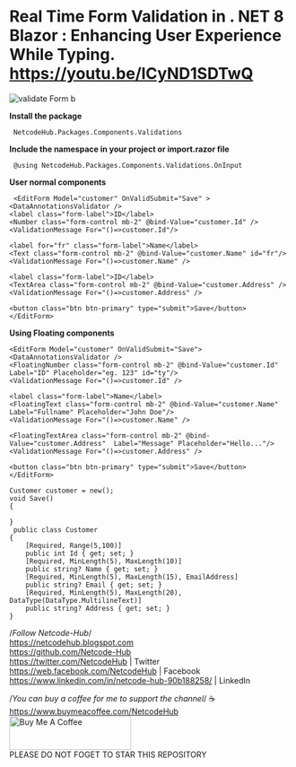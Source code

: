 # Real Time Form Validation in . NET 8 Blazor : Enhancing User Experience While Typing. https://youtu.be/ICyND1SDTwQ
![validate Form b](https://github.com/Netcode-Hub/DemoCustomizedFormValidationInBlazorWebApp/assets/110794348/8ac3e105-966b-403c-96e3-216ccfa35297)

**Install the package**
   
     NetcodeHub.Packages.Components.Validations

**Include the namespace in your project or import.razor file**

     @using NetcodeHub.Packages.Components.Validations.OnInput

**User normal components**

     <EditForm Model="customer" OnValidSubmit="Save" >
    <DataAnnotationsValidator />
    <label class="form-label">ID</label>
    <Number class="form-control mb-2" @bind-Value="customer.Id" />
    <ValidationMessage For="()=>customer.Id"/>

    <label for="fr" class="form-label">Name</label>
    <Text class="form-control mb-2" @bind-Value="customer.Name" id="fr"/>
    <ValidationMessage For="()=>customer.Name" />

    <label class="form-label">ID</label>
    <TextArea class="form-control mb-2" @bind-Value="customer.Address" />
    <ValidationMessage For="()=>customer.Address" />

    <button class="btn btn-primary" type="submit">Save</button>
    </EditForm>


**Using Floating components**
   
    <EditForm Model="customer" OnValidSubmit="Save">
    <DataAnnotationsValidator />
    <FloatingNumber class="form-control mb-2" @bind-Value="customer.Id" Label="ID" Placeholder="eg. 123" id="ty"/>
    <ValidationMessage For="()=>customer.Id" />

    <label class="form-label">Name</label>
    <FloatingText class="form-control mb-2" @bind-Value="customer.Name"  Label="Fullname" Placeholder="John Doe"/>
    <ValidationMessage For="()=>customer.Name" />

    <FloatingTextArea class="form-control mb-2" @bind-Value="customer.Address"  Label="Message" Placeholder="Hello..."/>
    <ValidationMessage For="()=>customer.Address" />

    <button class="btn btn-primary" type="submit">Save</button>
    </EditForm>

    Customer customer = new();
    void Save()
    {

    }
     public class Customer
    {
        [Required, Range(5,100)]
        public int Id { get; set; }
        [Required, MinLength(5), MaxLength(10)]
        public string? Name { get; set; }
        [Required, MinLength(5), MaxLength(15), EmailAddress]
        public string? Email { get; set; }
        [Required, MinLength(5), MaxLength(20), DataType(DataType.MultilineText)]
        public string? Address { get; set; }
    }



/*Follow Netcode-Hub*/ <br/>
https://netcodehub.blogspot.com <br/> 
https://github.com/Netcode-Hub <br/>
https://twitter.com/NetcodeHub | Twitter <br/>
https://web.facebook.com/NetcodeHub | Facebook <br/>
https://www.linkedin.com/in/netcode-hub-90b188258/ | LinkedIn <br/>

/*You can buy a coffee for me to support the channel*/ ☕️ <br/>
https://www.buymeacoffee.com/NetcodeHub <br/>
<a href="https://www.buymeacoffee.com/NetcodeHub" target="_blank"><img src="https://cdn.buymeacoffee.com/buttons/v2/default-yellow.png" alt="Buy Me A Coffee" style="height: 60px !important;width: 217px !important;" ></a> <br/>
PLEASE DO NOT FOGET TO STAR THIS REPOSITORY<br/>
